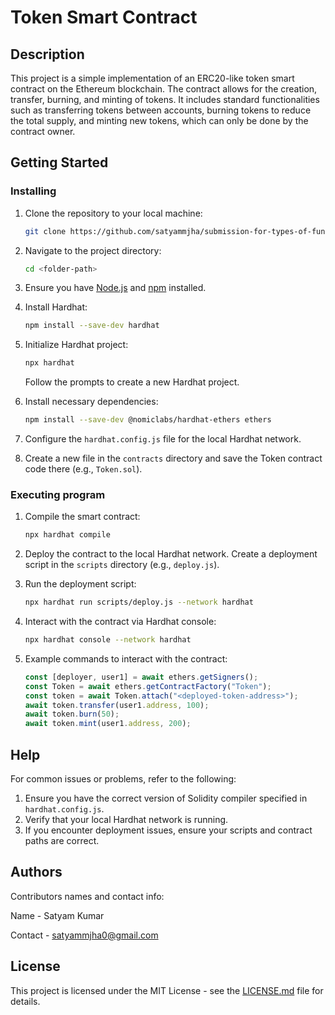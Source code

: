 # Token Smart Contract

## Description

This project is a simple implementation of an ERC20-like token smart contract on the Ethereum blockchain. The contract allows for the creation, transfer, burning, and minting of tokens. It includes standard functionalities such as transferring tokens between accounts, burning tokens to reduce the total supply, and minting new tokens, which can only be done by the contract owner.

## Getting Started

### Installing

1. Clone the repository to your local machine:
    ```bash
    git clone https://github.com/satyammjha/submission-for-types-of-function-assessment
    ```
2. Navigate to the project directory:
    ```bash
    cd <folder-path>
    ```
3. Ensure you have [Node.js](https://nodejs.org/) and [npm](https://www.npmjs.com/) installed.

4. Install Hardhat:
    ```bash
    npm install --save-dev hardhat
    ```

5. Initialize Hardhat project:
    ```bash
    npx hardhat
    ```
    Follow the prompts to create a new Hardhat project.

6. Install necessary dependencies:
    ```bash
    npm install --save-dev @nomiclabs/hardhat-ethers ethers
    ```

7. Configure the `hardhat.config.js` file for the local Hardhat network.

8. Create a new file in the `contracts` directory and save the Token contract code there (e.g., `Token.sol`).

### Executing program

1. Compile the smart contract:
    ```bash
    npx hardhat compile
    ```

2. Deploy the contract to the local Hardhat network. Create a deployment script in the `scripts` directory (e.g., `deploy.js`).

3. Run the deployment script:
    ```bash
    npx hardhat run scripts/deploy.js --network hardhat
    ```

4. Interact with the contract via Hardhat console:
    ```bash
    npx hardhat console --network hardhat
    ```

5. Example commands to interact with the contract:
    ```javascript
    const [deployer, user1] = await ethers.getSigners();
    const Token = await ethers.getContractFactory("Token");
    const token = await Token.attach("<deployed-token-address>");
    await token.transfer(user1.address, 100);
    await token.burn(50);
    await token.mint(user1.address, 200);
    ```

## Help

For common issues or problems, refer to the following:

1. Ensure you have the correct version of Solidity compiler specified in `hardhat.config.js`.
2. Verify that your local Hardhat network is running.
3. If you encounter deployment issues, ensure your scripts and contract paths are correct.

## Authors

Contributors names and contact info:

Name - Satyam Kumar

Contact - satyammjha0@gmail.com

## License

This project is licensed under the MIT License - see the [LICENSE.md](LICENSE.md) file for details.
